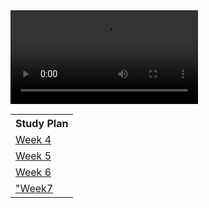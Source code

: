 <div id="video_wrapper">
  <video autoplay loop>
    <source src="https://drive.google.com/uc?export=view&id=1yu8vMieQ1izOmW9Vj1zJ3ybCQw_AVsLT" type="video/mp4">
  </video>
</div>

<table>
   <tr>
    <th>Study Plan</th>
   </tr>
   
   <tr>
    <td><a href="# Week 4">Week 4</a></td>
   </tr>
   
   <tr>
    <td><a href="# Week 5">Week 5</a></td>
   </tr>
  
   <tr>
    <td><a href="# Week 6">Week 6</a></td>
   </tr>
  
   <tr>
    <td><a href="# Week 7">"Week7</a></td>
   </tr>
